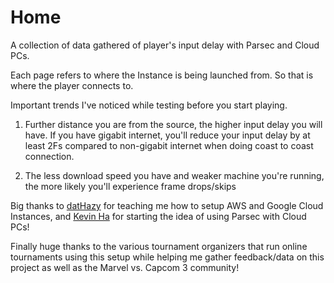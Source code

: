 # Home

A collection of data gathered of player's input delay with Parsec and Cloud PCs. 


Each page refers to where the Instance is being launched from. So that is where the player connects to.

Important trends I've noticed while testing before you start playing. 

1. Further distance you are from the source, the higher input delay you will have. 
If you have gigabit internet, you'll reduce your input delay by at least 2Fs compared to non-gigabit internet when doing coast to coast connection.

2. The less download speed you have and weaker machine you're running, the more likely you'll experience frame drops/skips


Big thanks to [datHazy](https://twitter.com/datHazy) for teaching me how to setup AWS and Google Cloud Instances, and [Kevin Ha](https://twitter.com/_Kevin_Ha) for starting the idea of using Parsec with Cloud PCs!

Finally huge thanks to the various tournament organizers that run online tournaments using this setup while helping me gather feedback/data on this project as well as the Marvel vs. Capcom 3 community! 
